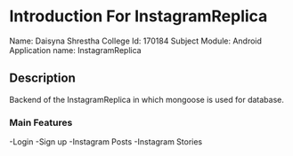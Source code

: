 # Introduction For InstagramReplica

Name: Daisyna Shrestha
College Id: 170184
Subject Module: Android
Application name: InstagramReplica

## Description
Backend of the InstagramReplica in which mongoose is used for database. 

### Main Features
-Login
-Sign up
-Instagram Posts
-Instagram Stories